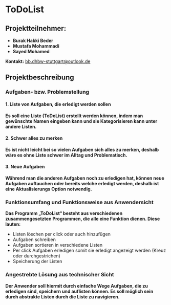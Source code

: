 # ToDoList

## Projektteilnehmer:


- **Burak Hakki Beder**
- **Mustafa Mohammadi**
- **Sayed Mohamed**

**Kontakt:** <bb.dhbw-stuttgart@outlook.de>

## Projektbeschreibung

### Aufgaben- bzw. Problemstellung
#### 1.	Liste von Aufgaben, die erledigt werden sollen

**Es soll eine Liste (ToDoList) erstellt werden können, indem man gewünschte Namen eingeben kann und sie Kategorisieren kann unter andere Listen.**

#### 2.	Schwer alles zu merken

**Es ist nicht leicht bei so vielen Aufgaben sich alles zu merken, deshalb wäre es ohne Liste schwer im Alltag und Problematisch.**

#### 3.	Neue Aufgaben

**Während man die anderen Aufgaben noch zu erledigen hat, können neue Aufgaben auftauchen oder bereits welche erledigt werden, deshalb ist eine Aktualisierungs Option notwendig.**

### Funktionsumfang und Funktionsweise aus Anwendersicht
**Das Programm „ToDoList“ besteht aus verschiedenen zusammengesetzten Programmen, die alle eine Funktion dienen. Diese lauten:**

- Listen löschen per click oder auch hinzufügen
-	Aufgaben schreiben
-	Aufgaben sortieren in verschiedene Listen
-	Per click Aufgaben erledigen somit sie erledigt angezeigt werden (Kreuz oder durchgestrichen)
-	Speicherung der Listen

### Angestrebte Lösung aus technischer Sicht
**Der Anwender soll hiermit durch einfache Wege Aufgaben, die zu erledigen sind, speichern und auflisten können. Es soll möglich sein durch abstrakte Listen durch die Liste zu navigieren.**


